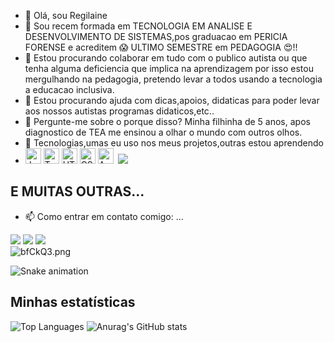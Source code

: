 - 👋 Olá, sou Regilaine
- 🔭 Sou recem formada em TECNOLOGIA EM ANALISE E DESENVOLVIMENTO DE SISTEMAS,pos graduacao em PERICIA FORENSE e acreditem :scream: ULTIMO SEMESTRE em PEDAGOGIA :heart_eyes:!! 
- 👯 Estou procurando colaborar em tudo com o publico autista ou que tenha alguma deficiencia que implica na aprendizagem por isso estou mergulhando na pedagogia, pretendo levar a todos usando a tecnologia a educacao  inclusiva.
- 🤔 Estou procurando ajuda com dicas,apoios, didaticas para poder levar aos nossos autistas programas didaticos,etc..
- 💬 Pergunte-me sobre o porque disso? Minha filhinha de 5 anos, apos diagnostico de TEA me ensinou a olhar o mundo com outros olhos.
- 💬 Tecnologias,umas eu uso nos meus projetos,outras estou aprendendo 
- <img src="https://img.shields.io/badge/JavaScript-282C34?logo=javascript&logoColor=F7DF1E" alt="JavaScript logo" title="JavaScript" height="25" />&nbsp;<img src="https://img.shields.io/badge/TypeScript-282C34?logo=typescript&logoColor=3178C6" alt="TypeScript logo" title="TypeScript" height="25" />&nbsp;<img src="https://img.shields.io/badge/HTML5-282C34?logo=html5&logoColor=E34F26" alt="HTML5 logo" title="HTML5" height="25" />&nbsp;<img src="https://img.shields.io/badge/CSS3-282C34?logo=css3&logoColor=1572B6" alt="CSS3 logo" title="CSS3" height="25" />&nbsp;<img src="https://img.shields.io/badge/Android-282C34?logo=android&logoColor=3DDC84" alt="Android logo" title="Android" height="25" />
&nbsp;<img src="https://img.shields.io/badge/Angular-DD0031?style=for-the-badge&logo=angular&logoColor=white"/>
<a name="learning-next"></a>
## E MUITAS OUTRAS...

- 📫 Como entrar em contato comigo: ...
<div>
<a href="https://instagram.com/laine_silva144" target="_blank"><img loading="lazy" src="https://img.shields.io/badge/-Instagram-%23E4405F?style=for-the-badge&logo=instagram&logoColor=white" target="_blank"></a>
<a href = "mailto:laineanalistasistemas@gmail.com"><img loading="lazy" src="https://img.shields.io/badge/Gmail-D14836?style=for-the-badge&logo=gmail&logoColor=white" target="_blank"></a>
<a href="https://www.linkedin.com/in/regilaine-souza-da-silva-2b43a91b8/" target="_blank"><img loading="lazy" src="https://img.shields.io/badge/-LinkedIn-%230077B5?style=for-the-badge&logo=linkedin&logoColor=white" target="_blank"></a>   
</div>
<img src="https://a.imagem.app/bfCkQ3.png" alt="bfCkQ3.png" border="0" />

![Snake animation](https://github.com/laineanalistasistemas/laineanalistasistemas/blob/output/github-contribution-grid-snake.svg)


## Minhas estatísticas
![Top Languages](https://github-readme-stats.vercel.app/api/top-langs/?username=laineanalistasistemas&hide=jupyter%20notebook&langs_count=20&count_private=true&show_icons=true&layout=compact) ![Anurag's GitHub stats](https://github-readme-stats.vercel.app/api?username=laineanalistasistemas&show_icons=true)

